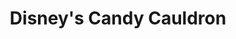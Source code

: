 ---
title: "Disney's Candy Cauldron"
url: /lake-buena-vista/disneys-candy-cauldron/
shop: Süßwaren
---